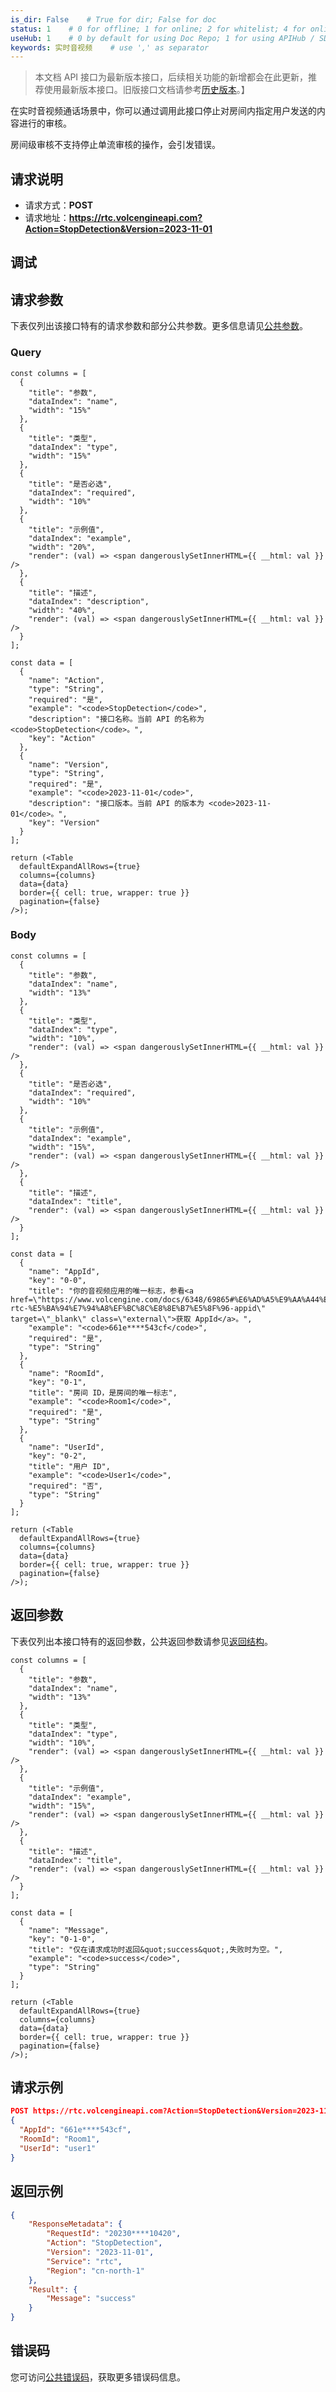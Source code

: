 ```yaml
---
is_dir: False    # True for dir; False for doc
status: 1    # 0 for offline; 1 for online; 2 for whitelist; 4 for online but hidden in TOC
useHub: 1    # 0 by default for using Doc Repo; 1 for using APIHub / SDKHub.
keywords: 实时音视频    # use ',' as separator
---
```


> 本文档 API 接口为最新版本接口，后续相关功能的新增都会在此更新，推荐使用最新版本接口。旧版接口文档请参考[历史版本](https://www.volcengine.com/docs/6348/1163751)。】

在实时音视频通话场景中，你可以通过调用此接口停止对房间内指定用户发送的内容进行的审核。

房间级审核不支持停止单流审核的操作，会引发错误。
## 请求说明
- 请求方式：**POST**
- 请求地址：**https://rtc.volcengineapi.com?Action=StopDetection&Version=2023-11-01**
## 调试

<APILink link="https://api.volcengine.com/api-explorer/debug?action=StopDetection&serviceCode=rtc&version=2023-11-01&groupName=音视频内容安全" />

## 请求参数
下表仅列出该接口特有的请求参数和部分公共参数。更多信息请见[公共参数](1178321)。
### Query
```mixin-react
const columns = [
  {
    "title": "参数",
    "dataIndex": "name",
    "width": "15%"
  },
  {
    "title": "类型",
    "dataIndex": "type",
    "width": "15%"
  },
  {
    "title": "是否必选",
    "dataIndex": "required",
    "width": "10%"
  },
  {
    "title": "示例值",
    "dataIndex": "example",
    "width": "20%",
    "render": (val) => <span dangerouslySetInnerHTML={{ __html: val }} />
  },
  {
    "title": "描述",
    "dataIndex": "description",
    "width": "40%",
    "render": (val) => <span dangerouslySetInnerHTML={{ __html: val }} />
  }
];
    
const data = [
  {
    "name": "Action",
    "type": "String",
    "required": "是",
    "example": "<code>StopDetection</code>",
    "description": "接口名称。当前 API 的名称为 <code>StopDetection</code>。",
    "key": "Action"
  },
  {
    "name": "Version",
    "type": "String",
    "required": "是",
    "example": "<code>2023-11-01</code>",
    "description": "接口版本。当前 API 的版本为 <code>2023-11-01</code>。",
    "key": "Version"
  }
];

return (<Table
  defaultExpandAllRows={true}
  columns={columns}
  data={data}
  border={{ cell: true, wrapper: true }}
  pagination={false}
/>);
```
### Body
```mixin-react
const columns = [
  {
    "title": "参数",
    "dataIndex": "name",
    "width": "13%"
  },
  {
    "title": "类型",
    "dataIndex": "type",
    "width": "10%",
    "render": (val) => <span dangerouslySetInnerHTML={{ __html: val }} />
  },
  {
    "title": "是否必选",
    "dataIndex": "required",
    "width": "10%"
  },
  {
    "title": "示例值",
    "dataIndex": "example",
    "width": "15%",
    "render": (val) => <span dangerouslySetInnerHTML={{ __html: val }} />
  },
  {
    "title": "描述",
    "dataIndex": "title",
    "render": (val) => <span dangerouslySetInnerHTML={{ __html: val }} />
  }
];
    
const data = [
  {
    "name": "AppId",
    "key": "0-0",
    "title": "你的音视频应用的唯一标志，参看<a href=\"https://www.volcengine.com/docs/6348/69865#%E6%AD%A5%E9%AA%A44%EF%BC%9A%E5%88%9B%E5%BB%BA-rtc-%E5%BA%94%E7%94%A8%EF%BC%8C%E8%8E%B7%E5%8F%96-appid\" target=\"_blank\" class=\"external\">获取 AppId</a>。",
    "example": "<code>661e****543cf</code>",
    "required": "是",
    "type": "String"
  },
  {
    "name": "RoomId",
    "key": "0-1",
    "title": "房间 ID，是房间的唯一标志",
    "example": "<code>Room1</code>",
    "required": "是",
    "type": "String"
  },
  {
    "name": "UserId",
    "key": "0-2",
    "title": "用户 ID",
    "example": "<code>User1</code>",
    "required": "否",
    "type": "String"
  }
];

return (<Table
  defaultExpandAllRows={true}
  columns={columns}
  data={data}
  border={{ cell: true, wrapper: true }}
  pagination={false}
/>);
```
## 返回参数
下表仅列出本接口特有的返回参数，公共返回参数请参见[返回结构](1178322)。
```mixin-react
const columns = [
  {
    "title": "参数",
    "dataIndex": "name",
    "width": "13%"
  },
  {
    "title": "类型",
    "dataIndex": "type",
    "width": "10%",
    "render": (val) => <span dangerouslySetInnerHTML={{ __html: val }} />
  },
  {
    "title": "示例值",
    "dataIndex": "example",
    "width": "15%",
    "render": (val) => <span dangerouslySetInnerHTML={{ __html: val }} />
  },
  {
    "title": "描述",
    "dataIndex": "title",
    "render": (val) => <span dangerouslySetInnerHTML={{ __html: val }} />
  }
];
    
const data = [
  {
    "name": "Message",
    "key": "0-1-0",
    "title": "仅在请求成功时返回&quot;success&quot;,失败时为空。",
    "example": "<code>success</code>",
    "type": "String"
  }
];

return (<Table
  defaultExpandAllRows={true}
  columns={columns}
  data={data}
  border={{ cell: true, wrapper: true }}
  pagination={false}
/>);
```
## 请求示例
```json
POST https://rtc.volcengineapi.com?Action=StopDetection&Version=2023-11-01
{
  "AppId": "661e****543cf",
  "RoomId": "Room1",
  "UserId": "user1"
}
```
## 返回示例
```json
{
    "ResponseMetadata": {
        "RequestId": "20230****10420",
        "Action": "StopDetection",
        "Version": "2023-11-01",
        "Service": "rtc",
        "Region": "cn-north-1"
    },
    "Result": {
        "Message": "success"
    }
}
```

## 错误码
您可访问[公共错误码](https://www.volcengine.com/docs/6348/70426)，获取更多错误码信息。
<div data-source="api-doc-hub" style="display: none"></div>
